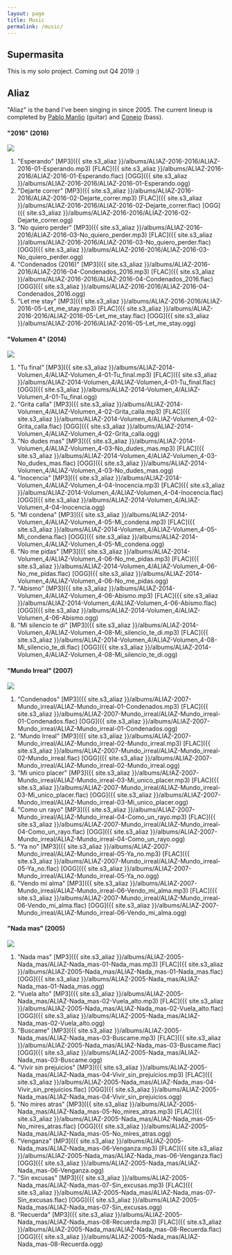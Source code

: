 ```yaml
---
layout: page
title: Music
permalink: /music/
---
```


## Supermasita 
This is my solo project. Coming out Q4 2019 :)



## Aliaz
"Aliaz" is the band I've been singing in since 2005. The current lineup is completed by [Pablo Manlio](https://www.instagram.com/pablomanlio/) (guitar) and [Conejo](https://www.instagram.com/yupisalas/) (bass). 


#### "2016" (2016)
<img src="../assets/music/ALIAZ-2016-2016-150px.jpg"/>

1. "Esperando" [MP3]({{ site.s3_aliaz }}/albums/ALIAZ-2016-2016/ALIAZ-2016-01-Esperando.mp3) [FLAC]({{ site.s3_aliaz }}/albums/ALIAZ-2016-2016/ALIAZ-2016-01-Esperando.flac) [OGG]({{ site.s3_aliaz }}/albums/ALIAZ-2016-2016/ALIAZ-2016-01-Esperando.ogg)
2. "Dejarte correr" [MP3]({{ site.s3_aliaz }}/albums/ALIAZ-2016-2016/ALIAZ-2016-02-Dejarte_correr.mp3) [FLAC]({{ site.s3_aliaz }}/albums/ALIAZ-2016-2016/ALIAZ-2016-02-Dejarte_correr.flac) [OGG]({{ site.s3_aliaz }}/albums/ALIAZ-2016-2016/ALIAZ-2016-02-Dejarte_correr.ogg)
3. "No quiero perder" [MP3]({{ site.s3_aliaz }}/albums/ALIAZ-2016-2016/ALIAZ-2016-03-No_quiero_perder.mp3) [FLAC]({{ site.s3_aliaz }}/albums/ALIAZ-2016-2016/ALIAZ-2016-03-No_quiero_perder.flac) [OGG]({{ site.s3_aliaz }}/albums/ALIAZ-2016-2016/ALIAZ-2016-03-No_quiero_perder.ogg)
4. "Condenados (2016)" [MP3]({{ site.s3_aliaz }}/albums/ALIAZ-2016-2016/ALIAZ-2016-04-Condenados_2016.mp3) [FLAC]({{ site.s3_aliaz }}/albums/ALIAZ-2016-2016/ALIAZ-2016-04-Condenados_2016.flac) [OGG]({{ site.s3_aliaz }}/albums/ALIAZ-2016-2016/ALIAZ-2016-04-Condenados_2016.ogg)
5. "Let me stay" [MP3]({{ site.s3_aliaz }}/albums/ALIAZ-2016-2016/ALIAZ-2016-05-Let_me_stay.mp3) [FLAC]({{ site.s3_aliaz }}/albums/ALIAZ-2016-2016/ALIAZ-2016-05-Let_me_stay.flac) [OGG]({{ site.s3_aliaz }}/albums/ALIAZ-2016-2016/ALIAZ-2016-05-Let_me_stay.ogg)


#### "Volumen 4" (2014)
<img src="../assets/music/ALIAZ-2014-Volumen_4-150px.jpg"/>

1. "Tu final" [MP3]({{ site.s3_aliaz }}/albums/ALIAZ-2014-Volumen_4/ALIAZ-Volumen_4-01-Tu_final.mp3) [FLAC]({{ site.s3_aliaz }}/albums/ALIAZ-2014-Volumen_4/ALIAZ-Volumen_4-01-Tu_final.flac) [OGG]({{ site.s3_aliaz }}/albums/ALIAZ-2014-Volumen_4/ALIAZ-Volumen_4-01-Tu_final.ogg)
2. "Grita calla" [MP3]({{ site.s3_aliaz }}/albums/ALIAZ-2014-Volumen_4/ALIAZ-Volumen_4-02-Grita_calla.mp3) [FLAC]({{ site.s3_aliaz }}/albums/ALIAZ-2014-Volumen_4/ALIAZ-Volumen_4-02-Grita_calla.flac) [OGG]({{ site.s3_aliaz }}/albums/ALIAZ-2014-Volumen_4/ALIAZ-Volumen_4-02-Grita_calla.ogg)
3. "No dudes mas" [MP3]({{ site.s3_aliaz }}/albums/ALIAZ-2014-Volumen_4/ALIAZ-Volumen_4-03-No_dudes_mas.mp3) [FLAC]({{ site.s3_aliaz }}/albums/ALIAZ-2014-Volumen_4/ALIAZ-Volumen_4-03-No_dudes_mas.flac) [OGG]({{ site.s3_aliaz }}/albums/ALIAZ-2014-Volumen_4/ALIAZ-Volumen_4-03-No_dudes_mas.ogg)
4. "Inocencia" [MP3]({{ site.s3_aliaz }}/albums/ALIAZ-2014-Volumen_4/ALIAZ-Volumen_4-04-Inocencia.mp3) [FLAC]({{ site.s3_aliaz }}/albums/ALIAZ-2014-Volumen_4/ALIAZ-Volumen_4-04-Inocencia.flac) [OGG]({{ site.s3_aliaz }}/albums/ALIAZ-2014-Volumen_4/ALIAZ-Volumen_4-04-Inocencia.ogg)
5. "Mi condena" [MP3]({{ site.s3_aliaz }}/albums/ALIAZ-2014-Volumen_4/ALIAZ-Volumen_4-05-Mi_condena.mp3) [FLAC]({{ site.s3_aliaz }}/albums/ALIAZ-2014-Volumen_4/ALIAZ-Volumen_4-05-Mi_condena.flac) [OGG]({{ site.s3_aliaz }}/albums/ALIAZ-2014-Volumen_4/ALIAZ-Volumen_4-05-Mi_condena.ogg)
6. "No me pidas" [MP3]({{ site.s3_aliaz }}/albums/ALIAZ-2014-Volumen_4/ALIAZ-Volumen_4-06-No_me_pidas.mp3) [FLAC]({{ site.s3_aliaz }}/albums/ALIAZ-2014-Volumen_4/ALIAZ-Volumen_4-06-No_me_pidas.flac) [OGG]({{ site.s3_aliaz }}/albums/ALIAZ-2014-Volumen_4/ALIAZ-Volumen_4-06-No_me_pidas.ogg)
7. "Abismo" [MP3]({{ site.s3_aliaz }}/albums/ALIAZ-2014-Volumen_4/ALIAZ-Volumen_4-06-Abismo.mp3) [FLAC]({{ site.s3_aliaz }}/albums/ALIAZ-2014-Volumen_4/ALIAZ-Volumen_4-06-Abismo.flac) [OGG]({{ site.s3_aliaz }}/albums/ALIAZ-2014-Volumen_4/ALIAZ-Volumen_4-06-Abismo.ogg)
8. "Mi silencio te di" [MP3]({{ site.s3_aliaz }}/albums/ALIAZ-2014-Volumen_4/ALIAZ-Volumen_4-08-Mi_silencio_te_di.mp3) [FLAC]({{ site.s3_aliaz }}/albums/ALIAZ-2014-Volumen_4/ALIAZ-Volumen_4-08-Mi_silencio_te_di.flac) [OGG]({{ site.s3_aliaz }}/albums/ALIAZ-2014-Volumen_4/ALIAZ-Volumen_4-08-Mi_silencio_te_di.ogg)


#### "Mundo Irreal" (2007)
<img src="../assets/music/ALIAZ-2007-Mundo_irreal-150px.jpg"/>

1. "Condenados" [MP3]({{ site.s3_aliaz }}/albums/ALIAZ-2007-Mundo_irreal/ALIAZ-Mundo_irreal-01-Condenados.mp3) [FLAC]({{ site.s3_aliaz }}/albums/ALIAZ-2007-Mundo_irreal/ALIAZ-Mundo_irreal-01-Condenados.flac) [OGG]({{ site.s3_aliaz }}/albums/ALIAZ-2007-Mundo_irreal/ALIAZ-Mundo_irreal-01-Condenados.ogg)
2. "Mundo Irreal" [MP3]({{ site.s3_aliaz }}/albums/ALIAZ-2007-Mundo_irreal/ALIAZ-Mundo_irreal-02-Mundo_irreal.mp3) [FLAC]({{ site.s3_aliaz }}/albums/ALIAZ-2007-Mundo_irreal/ALIAZ-Mundo_irreal-02-Mundo_irreal.flac) [OGG]({{ site.s3_aliaz }}/albums/ALIAZ-2007-Mundo_irreal/ALIAZ-Mundo_irreal-02-Mundo_irreal.ogg)
3. "Mi unico placer" [MP3]({{ site.s3_aliaz }}/albums/ALIAZ-2007-Mundo_irreal/ALIAZ-Mundo_irreal-03-Mi_unico_placer.mp3) [FLAC]({{ site.s3_aliaz }}/albums/ALIAZ-2007-Mundo_irreal/ALIAZ-Mundo_irreal-03-Mi_unico_placer.flac) [OGG]({{ site.s3_aliaz }}/albums/ALIAZ-2007-Mundo_irreal/ALIAZ-Mundo_irreal-03-Mi_unico_placer.ogg)
4. "Como un rayo" [MP3]({{ site.s3_aliaz }}/albums/ALIAZ-2007-Mundo_irreal/ALIAZ-Mundo_irreal-04-Como_un_rayo.mp3) [FLAC]({{ site.s3_aliaz }}/albums/ALIAZ-2007-Mundo_irreal/ALIAZ-Mundo_irreal-04-Como_un_rayo.flac) [OGG]({{ site.s3_aliaz }}/albums/ALIAZ-2007-Mundo_irreal/ALIAZ-Mundo_irreal-04-Como_un_rayo.ogg)
5. "Ya no" [MP3]({{ site.s3_aliaz }}/albums/ALIAZ-2007-Mundo_irreal/ALIAZ-Mundo_irreal-05-Ya_no.mp3) [FLAC]({{ site.s3_aliaz }}/albums/ALIAZ-2007-Mundo_irreal/ALIAZ-Mundo_irreal-05-Ya_no.flac) [OGG]({{ site.s3_aliaz }}/albums/ALIAZ-2007-Mundo_irreal/ALIAZ-Mundo_irreal-05-Ya_no.ogg)
6. "Vendo mi alma" [MP3]({{ site.s3_aliaz }}/albums/ALIAZ-2007-Mundo_irreal/ALIAZ-Mundo_irreal-06-Vendo_mi_alma.mp3) [FLAC]({{ site.s3_aliaz }}/albums/ALIAZ-2007-Mundo_irreal/ALIAZ-Mundo_irreal-06-Vendo_mi_alma.flac) [OGG]({{ site.s3_aliaz }}/albums/ALIAZ-2007-Mundo_irreal/ALIAZ-Mundo_irreal-06-Vendo_mi_alma.ogg)


#### "Nada mas" (2005)
<img src="../assets/music/ALIAZ-2005-Nada_mas-150px.jpg"/>

1. "Nada mas" [MP3]({{ site.s3_aliaz }}/albums/ALIAZ-2005-Nada_mas/ALIAZ-Nada_mas-01-Nada_mas.mp3) [FLAC]({{ site.s3_aliaz }}/albums/ALIAZ-2005-Nada_mas/ALIAZ-Nada_mas-01-Nada_mas.flac) [OGG]({{ site.s3_aliaz }}/albums/ALIAZ-2005-Nada_mas/ALIAZ-Nada_mas-01-Nada_mas.ogg)
2. "Vuela alto" [MP3]({{ site.s3_aliaz }}/albums/ALIAZ-2005-Nada_mas/ALIAZ-Nada_mas-02-Vuela_alto.mp3) [FLAC]({{ site.s3_aliaz }}/albums/ALIAZ-2005-Nada_mas/ALIAZ-Nada_mas-02-Vuela_alto.flac) [OGG]({{ site.s3_aliaz }}/albums/ALIAZ-2005-Nada_mas/ALIAZ-Nada_mas-02-Vuela_alto.ogg)
3. "Buscame" [MP3]({{ site.s3_aliaz }}/albums/ALIAZ-2005-Nada_mas/ALIAZ-Nada_mas-03-Buscame.mp3) [FLAC]({{ site.s3_aliaz }}/albums/ALIAZ-2005-Nada_mas/ALIAZ-Nada_mas-03-Buscame.flac) [OGG]({{ site.s3_aliaz }}/albums/ALIAZ-2005-Nada_mas/ALIAZ-Nada_mas-03-Buscame.ogg)
4. "Vivir sin prejuicios" [MP3]({{ site.s3_aliaz }}/albums/ALIAZ-2005-Nada_mas/ALIAZ-Nada_mas-04-Vivir_sin_prejuicios.mp3) [FLAC]({{ site.s3_aliaz }}/albums/ALIAZ-2005-Nada_mas/ALIAZ-Nada_mas-04-Vivir_sin_prejuicios.flac) [OGG]({{ site.s3_aliaz }}/albums/ALIAZ-2005-Nada_mas/ALIAZ-Nada_mas-04-Vivir_sin_prejuicios.ogg)
5. "No mires atras" [MP3]({{ site.s3_aliaz }}/albums/ALIAZ-2005-Nada_mas/ALIAZ-Nada_mas-05-No_mires_atras.mp3) [FLAC]({{ site.s3_aliaz }}/albums/ALIAZ-2005-Nada_mas/ALIAZ-Nada_mas-05-No_mires_atras.flac) [OGG]({{ site.s3_aliaz }}/albums/ALIAZ-2005-Nada_mas/ALIAZ-Nada_mas-05-No_mires_atras.ogg)
6. "Venganza" [MP3]({{ site.s3_aliaz }}/albums/ALIAZ-2005-Nada_mas/ALIAZ-Nada_mas-06-Venganza.mp3) [FLAC]({{ site.s3_aliaz }}/albums/ALIAZ-2005-Nada_mas/ALIAZ-Nada_mas-06-Venganza.flac) [OGG]({{ site.s3_aliaz }}/albums/ALIAZ-2005-Nada_mas/ALIAZ-Nada_mas-06-Venganza.ogg)
7. "Sin excusas" [MP3]({{ site.s3_aliaz }}/albums/ALIAZ-2005-Nada_mas/ALIAZ-Nada_mas-07-Sin_excusas.mp3) [FLAC]({{ site.s3_aliaz }}/albums/ALIAZ-2005-Nada_mas/ALIAZ-Nada_mas-07-Sin_excusas.flac) [OGG]({{ site.s3_aliaz }}/albums/ALIAZ-2005-Nada_mas/ALIAZ-Nada_mas-07-Sin_excusas.ogg)
8. "Recuerda" [MP3]({{ site.s3_aliaz }}/albums/ALIAZ-2005-Nada_mas/ALIAZ-Nada_mas-08-Recuerda.mp3) [FLAC]({{ site.s3_aliaz }}/albums/ALIAZ-2005-Nada_mas/ALIAZ-Nada_mas-08-Recuerda.flac) [OGG]({{ site.s3_aliaz }}/albums/ALIAZ-2005-Nada_mas/ALIAZ-Nada_mas-08-Recuerda.ogg)


